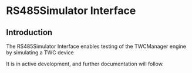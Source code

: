 # RS485Simulator Interface

## Introduction

The RS485Simulator Interface enables testing of the TWCManager engine by simulating a TWC device

It is in active development, and further documentation will follow.
